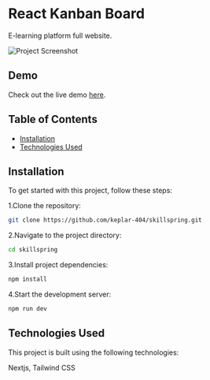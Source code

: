 # React Kanban Board

E-learning platform full website.

![Project Screenshot](https://i.ibb.co/X7Cb4x7/skillspring.png)

## Demo

Check out the live demo [here](https://skillspring.vercel.app/).

## Table of Contents

- [Installation](#installation)
- [Technologies Used](#technologies-used)

## Installation

To get started with this project, follow these steps:

 1.Clone the repository:

```bash
git clone https://github.com/keplar-404/skillspring.git
```
2.Navigate to the project directory:

```bash
cd skillspring
```

3.Install project dependencies:
```bash
npm install
```
4.Start the development server:
```bash
npm run dev
```

## Technologies Used
This project is built using the following technologies:

Nextjs, Tailwind CSS




